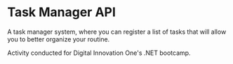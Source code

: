 # Task Manager API

A task manager system, where you can register a list of tasks that will allow you to better organize your routine.

Activity conducted for Digital Innovation One's .NET bootcamp.